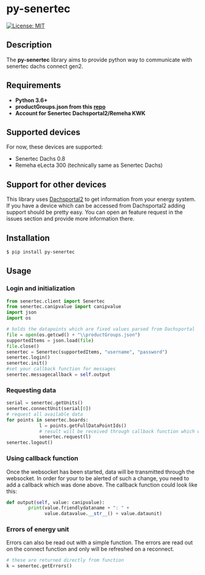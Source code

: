 # py-senertec

[![License: MIT](https://img.shields.io/badge/License-MIT-yellow.svg)](https://opensource.org/licenses/MIT)

## Description

The **py-senertec** library aims to provide python way to communicate with senertec dachs connect gen2.

## Requirements

*   **Python 3.6+**
*   **productGroups.json from this [repo](https://github.com/Kleinrotti/py-senertec)**
*   **Account for Senertec Dachsportal2/Remeha KWK**

## Supported devices

For now, these devices are supported:  
*   Senertec Dachs 0.8
*   Remeha eLecta 300 (technically same as Senertec Dachs)

## Support for other devices
This library uses [Dachsportal2](https://dachsconnect.senertec.com/dachsportal2) to get information from your energy system.
If you have a device which can be accessed from Dachsportal2 adding support should be pretty easy.
You can open an feature request in the issues section and provide more information there.

## Installation

```sh
$ pip install py-senertec
```

## Usage

### Login and initialization

```python
from senertec.client import Senertec
from senertec.canipvalue import canipvalue
import json
import os

# holds the datapoints which are fixed values parsed from Dachsportal
file = open(os.getcwd() + "\\productGroups.json")
supportedItems = json.load(file)
file.close()
senertec = Senertec(supportedItems, "username", "password")
senertec.login()
senertec.init()
#set your callback function for messages
senertec.messagecallback = self.output
```

### Requesting data

```python
serial = senertec.getUnits()
senertec.connectUnit(serial[0])
# request all available data
for points in senertec.boards:
            l = points.getFullDataPointIds()
            # result will be received through callback function which was set above
            senertec.request(l)
senertec.logout()
```

### Using callback function

Once the websocket has been started, data will be transmitted through the websocket.
In order for your to be alerted of such a change, you need to add a callback which was done above.
The callback function could look like this:

```python
def output(self, value: canipvalue):
        print(value.friendlydataname + ": " +
              value.datavalue.__str__() + value.dataunit)
```

### Errors of energy unit
Errors can also be read out with a simple function.
The errors are read out on the connect function and only will be refreshed on a reconnect.

```python
# these are returned directly from function
k = senertec.getErrors()
```